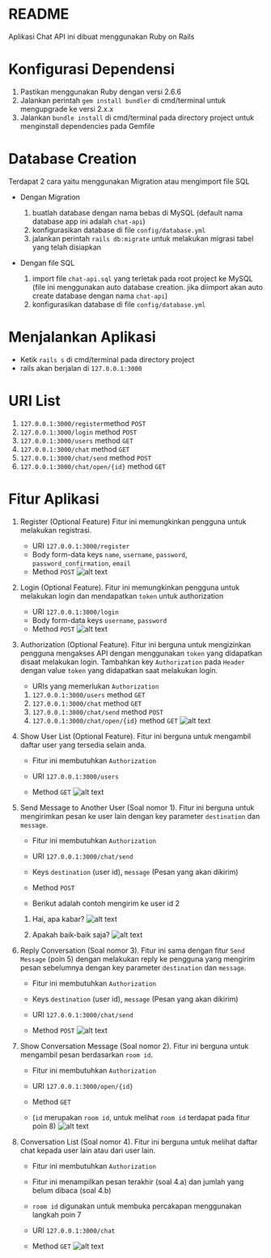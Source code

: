 # README
Aplikasi Chat API ini dibuat menggunakan Ruby on Rails

# Konfigurasi Dependensi
1. Pastikan menggunakan Ruby dengan versi 2.6.6
2. Jalankan perintah `gem install bundler` di cmd/terminal untuk mengupgrade ke versi 2.x.x
3. Jalankan `bundle install` di cmd/terminal pada directory project untuk menginstall dependencies pada Gemfile

# Database Creation
Terdapat 2 cara yaitu menggunakan Migration atau mengimport file SQL

* Dengan Migration
    1. buatlah database dengan nama bebas di MySQL (default nama database app ini adalah `chat-api`)
    2. konfigurasikan database di file `config/database.yml`
    3. jalankan perintah `rails db:migrate` untuk melakukan migrasi tabel yang telah disiapkan

* Dengan file SQL
    1. import file `chat-api.sql` yang terletak pada root project ke MySQL (file ini menggunakan auto database creation. jika diimport akan auto create database dengan nama `chat-api`)
    2. konfigurasikan database di file `config/database.yml`
    
# Menjalankan Aplikasi
* Ketik `rails s` di cmd/terminal pada directory project
* rails akan berjalan di `127.0.0.1:3000`

# URI List
1. `127.0.0.1:3000/register`method `POST`
2. `127.0.0.1:3000/login` method `POST`
3. `127.0.0.1:3000/users` method `GET`
4. `127.0.0.1:3000/chat` method `GET`
5. `127.0.0.1:3000/chat/send` method `POST`
6. `127.0.0.1:3000/chat/open/{id}` method `GET`

# Fitur Aplikasi
1. Register (Optional Feature)
    Fitur ini memungkinkan pengguna untuk melakukan registrasi.
    * URI `127.0.0.1:3000/register`
    * Body form-data keys `name`, `username`, `password`, `password_confirmation`, `email`
    * Method `POST`
    ![alt text](https://github.com/farizardin/chat-api/blob/master/readme/1.png?raw=true)
    
2. Login (Optional Feature).
    Fitur ini memungkinkan pengguna untuk melakukan login dan mendapatkan `token` untuk authorization
    * URI `127.0.0.1:3000/login`
    * Body form-data keys `username`, `password`
    * Method `POST`
    ![alt text](https://github.com/farizardin/chat-api/blob/master/readme/2.png?raw=true)
3. Authorization (Optional Feature).
    Fitur ini berguna untuk mengizinkan pengguna mengakses API dengan menggunakan `token` yang didapatkan disaat melakukan login.
    Tambahkan key `Authorization` pada `Header` dengan value `token` yang didapatkan saat melakukan login.
    * URIs yang memerlukan `Authorization`
    1. `127.0.0.1:3000/users` method `GET`
    2. `127.0.0.1:3000/chat` method `GET`
    3. `127.0.0.1:3000/chat/send` method `POST`
    4. `127.0.0.1:3000/chat/open/{id}` method `GET`
    ![alt text](https://github.com/farizardin/chat-api/blob/master/readme/3.png?raw=true)
4. Show User List (Optional Feature).
    Fitur ini berguna untuk mengambil daftar user yang tersedia selain anda.
    * Fitur ini membutuhkan `Authorization`
    
    * URI `127.0.0.1:3000/users`
    * Method `GET`
    ![alt text](https://github.com/farizardin/chat-api/blob/master/readme/4.png?raw=true)
5. Send Message to Another User (Soal nomor 1).
    Fitur ini berguna untuk mengirimkan pesan ke user lain dengan key parameter `destination` dan `message`.
    * Fitur ini membutuhkan `Authorization`
    
    * URI `127.0.0.1:3000/chat/send`
    * Keys `destination` (user id), `message` (Pesan yang akan dikirim)
    * Method `POST`

    * Berikut adalah contoh mengirim ke user id 2
    1.  Hai, apa kabar?
    ![alt text](https://github.com/farizardin/chat-api/blob/master/readme/5.png?raw=true)
    
    2.  Apakah baik-baik saja?
    ![alt text](https://github.com/farizardin/chat-api/blob/master/readme/5b.png?raw=true)
6. Reply Conversation (Soal nomor 3).
    Fitur ini sama dengan fitur `Send Message` (poin 5) dengan melakukan reply ke pengguna yang mengirim pesan sebelumnya dengan key parameter `destination` dan `message`.
    * Fitur ini membutuhkan `Authorization`
    
    * Keys `destination` (user id), `message` (Pesan yang akan dikirim)
    * URI `127.0.0.1:3000/chat/send`
    * Method `POST`
    ![alt text](https://github.com/farizardin/chat-api/blob/master/readme/6.png?raw=true)

7. Show Conversation Message (Soal nomor 2).
    Fitur ini berguna untuk mengambil pesan berdasarkan `room id`.
    * Fitur ini membutuhkan `Authorization`
    
    * URI `127.0.0.1:3000/open/{id}`
    * Method `GET`
    * (`id` merupakan `room id`, untuk melihat `room id` terdapat pada fitur poin 8)
    ![alt text](https://github.com/farizardin/chat-api/blob/master/readme/7.png?raw=true)
    
 8. Conversation List (Soal nomor 4).
    Fitur ini berguna untuk melihat daftar chat kepada user lain atau dari user lain.
    * Fitur ini membutuhkan `Authorization`
    
    * Fitur ini menampilkan pesan terakhir (soal 4.a) dan jumlah yang belum dibaca (soal 4.b)
    * `room id` digunakan untuk membuka percakapan menggunakan langkah poin 7

    * URI `127.0.0.1:3000/chat`
    * Method `GET`
    ![alt text](https://github.com/farizardin/chat-api/blob/master/readme/8.png?raw=true)

